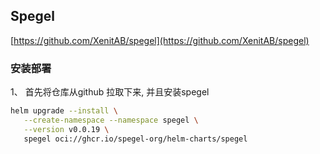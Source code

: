 ## Spegel

[https://github.com/XenitAB/spegel](https://github.com/XenitAB/spegel)

### 安装部署

1、 首先将仓库从github 拉取下来, 并且安装spegel 

```bash
helm upgrade --install \
   --create-namespace --namespace spegel \
   --version v0.0.19 \
   spegel oci://ghcr.io/spegel-org/helm-charts/spegel

```
